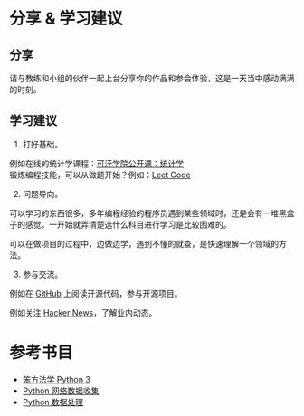 # 分享 & 学习建议

## 分享
 请与教练和小组的伙伴一起上台分享你的作品和参会体验，这是一天当中感动满满的时刻。

## 学习建议

1. 打好基础。

  例如在线的统计学课程：[可汗学院公开课：统计学](http://open.163.com/special/Khan/khstatistics.html)  
  锻炼编程技能，可以从做题开始？例如：[Leet Code](https://leetcode.com/)

2. 问题导向。

  可以学习的东西很多，多年编程经验的程序员遇到某些领域时，还是会有一堆黑盒子的感觉。一开始就弄清楚选什么科目进行学习是比较困难的。

  可以在做项目的过程中，边做边学，遇到不懂的就查，是快速理解一个领域的方法。

3. 参与交流。

  例如在 [GitHub](https://github.com) 上阅读开源代码，参与开源项目。

  例如关注 [Hacker News](https://news.ycombinator.com)，了解业内动态。

# 参考书目

- [笨方法学 Python 3](https://book.douban.com/subject/30237842/)
- [Python 网络数据收集](https://book.douban.com/subject/26740503/)
- [Python 数据处理](https://book.douban.com/subject/27074608/)
